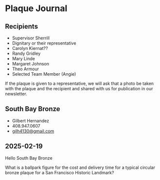 # Plaque Journal


## Recipients

* Supervisor Sherrill
* Dignitary or their representative
* Carolyn Kiernat??
* Randy Gridley
* Mary Linde
* Margaret Johnson
* Theo Armour
* Selected Team Member (Angie)

If the plaque is given to a representative, we will ask that a photo be taken with the plaque and the recipient and shared with us for publication in our newsletter.

## South Bay Bronze

* Gilbert Hernandez
* 408.947.0607
* gilh4130@gmail.com


## 2025-02-19

Hello South Bay Bronze

What is a ballpark figure for the cost and delivery time for a typical circular bronze plaque for a San Francisco Historic Landmark?


